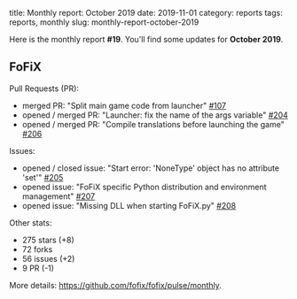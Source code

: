 title: Monthly report: October 2019
date: 2019-11-01
category: reports
tags: reports, monthly
slug: monthly-report-october-2019

Here is the monthly report **#19**. You'll find some updates for **October 2019**.


## FoFiX

Pull Requests (PR):

- merged PR: "Split main game code from launcher" [#107](https://github.com/fofix/fofix/pull/107)
- opened / merged PR: "Launcher: fix the name of the args variable" [#204](https://github.com/fofix/fofix/pull/204)
- opened / merged PR: "Compile translations before launching the game" [#206](https://github.com/fofix/fofix/pull/206)

Issues:

- opened / closed issue: "Start error: 'NoneType' object has no attribute 'set'" [#205](https://github.com/fofix/fofix/issues/205)
- opened issue: "FoFiX specific Python distribution and environment management" [#207](https://github.com/fofix/fofix/issues/207)
- opened issue: "Missing DLL when starting FoFiX.py" [#208](https://github.com/fofix/fofix/issues/208)

Other stats:

- 275 stars (+8)
- 72 forks
- 56 issues (+2)
- 9 PR (-1)

More details: <https://github.com/fofix/fofix/pulse/monthly>.
